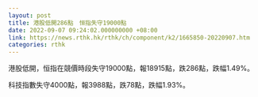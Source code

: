 ```yaml
---
layout: post
title: 港股低開286點　恒指失守19000點
date: 2022-09-07 09:24:02.000000000 +08:00
link: https://news.rthk.hk/rthk/ch/component/k2/1665850-20220907.htm
categories: rthk
---
```


港股低開，恒指在競價時段失守19000點，報18915點，跌286點，跌幅1.49%。

科技指數失守4000點，報3988點，跌78點，跌幅1.93%。

